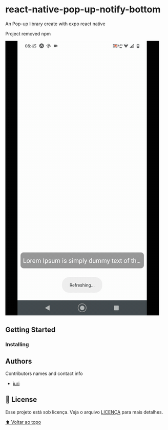 # react-native-pop-up-notify-bottom

An Pop-up library create with expo react native

Project removed npm

![Snackbar demo](./assets/pop-up.gif)
## Getting Started

### Installing

## Authors

Contributors names and contact info

* [iuri](https://www.linkedin.com/in/iuri-rodrigues/)

## 📝 License

Esse projeto está sob licença. Veja o arquivo [LICENÇA](LICENCE) para mais detalhes.

[⬆ Voltar ao topo](#react-native-pop-up-notify-bottom)
